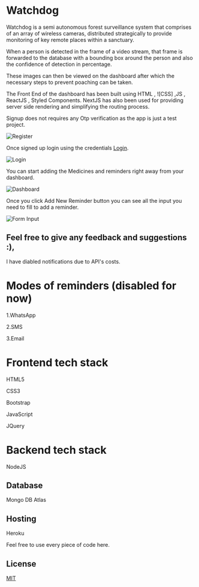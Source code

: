 

# Watchdog

Watchdog is a semi autonomous forest surveillance system that comprises of an array of wireless cameras, distributed strategically to provide monitoring of key remote places within a sanctuary.

When a person is detected in the frame of a video stream, that frame is forwarded to the database with a bounding box around the person and also the confidence of detection in percentage.

These images can then be viewed on the dashboard after which the necessary steps to prevent poaching can be taken. 

The Front End of the dashboard has been built using HTML , ![CSS] ,JS , ReactJS , Styled Components. NextJS has also been used for providing server side rendering and simplifying the routing process.

Signup does not requires any Otp verification as the app is just a test project.

![Register](./register.png?raw=true "Register")


Once signed up login using the credentials [Login](http://project-x-crm.herokuapp.com/register).

![Login](./login.png?raw=true "Login")


You can start adding the Medicines and reminders right away from your dashboard. 

![Dashboard](./Dashboard.png?raw=true "Dashboard")

Once you click Add New Reminder button you can see all the input you need to fill to add a reminder.

![Form Input](./AddNewReminder.png?raw=true "Form Input")



## Feel free to give any feedback and suggestions :),

I have  diabled notifications due to API's costs.

# Modes of reminders (disabled for now)

1.WhatsApp

2.SMS

3.Email 

# Frontend tech stack 
 
HTML5 

CSS3

Bootstrap

JavaScript

JQuery

# Backend tech stack 

NodeJS 

## Database
Mongo DB Atlas

## Hosting 

Heroku

Feel free to use every piece of code here.

## License
[MIT](https://choosealicense.com/licenses/mit/)
